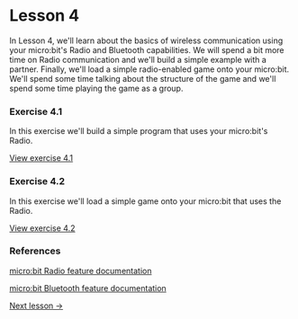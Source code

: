 # Lesson 4
In Lesson 4, we'll learn about the basics of wireless communication using your micro:bit's Radio and Bluetooth capabilities. We will spend a bit more time on Radio communication and we'll build a simple example with a partner. Finally, we'll load a simple radio-enabled game onto your micro:bit. We'll spend some time talking about the structure of the game and we'll spend some time playing the game as a group.

### Exercise 4.1
In this exercise we'll build a simple program that uses your micro:bit's Radio.

[View exercise 4.1](exercise-4.1)

### Exercise 4.2
In this exercise we'll load a simple game onto your micro:bit that uses the Radio.

[View exercise 4.2](exercise-4.2)

### References
[micro:bit Radio feature documentation](https://makecode.microbit.org/reference/radio)

[micro:bit Bluetooth feature documentation](https://makecode.microbit.org/reference/bluetooth)

[Next lesson ->](../lesson-5)
